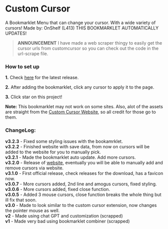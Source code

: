 # Custom Cursor
A Bookmarklet Menu that can change your cursor. With a wide variety of cursors! Made by: OnShelf (L413)
THIS BOOKMARKLET AUTOMATICALLY UPDATES!

> **ANNOUNCEMENT** I have made a web scraper thingy to easily get the cursor urls from customcursor so you can check out the code in the url-scrape file.

### How to set up
<b>1.</b> Check [here](https://github.com/L413/Cursor-Changer/releases/latest) for the latest release.

<b>2.</b> After adding the bookmarklet, click any cursor to apply it to the page.

<b>3.</b> Click star on this project!

<b>Note:</b> This bookmarklet may not work on some sites. Also, alot of the assets are straight from the [Custom Cursor Website](https://custom-cursor.com), so all credit for those go to them.

### ChangeLog:
**v3.2.3** - Fixed some styling issues with the bookamrklet.<br>
**v3.2.2** - Finished website with save data, from now on cursors will be added to the website for you to manually pick.<br>
**v3.2.1** - Made the bookmarklet auto update. Add more cursors.<br>
**v3.2.0** - Release of [website](https://customized-cursors.glitch.me/), eventually you will be able to manually add and remove cursors via website.<br>
**v3.1.0** - First official release, check releases for the download, has a favicon now.<br>
**v3.0.7** - More cursors added, 2nd line and amogus cursors, fixed styling.<br>
**v3.0.6** - More cursors added, fixed close function.<br>
**v3.0.5** - Added 3 mouse cursors, close function breaks the whole thing but ill fix that soon.<br>
**v3.0** - Made to look similar to the custom cursor extension, now changes the pointer mouse as well. <br>
**v2** - Made using chat GPT and customization (scrapped)<br>
**v1** - Made very bad using bookmarklet combiner (scrapped)
